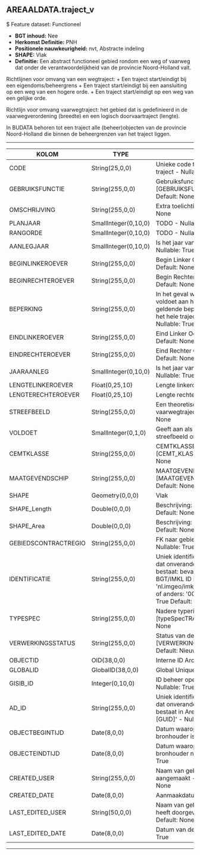 ﻿## AREAALDATA.traject_v

$ Feature dataset: Functioneel


* __BGT inhoud:__ Nee
* __Herkomst Definitie:__ PNH
* __Positionele nauwkeurigheid:__ nvt, Abstracte indeling
* __SHAPE:__ Vlak
* __Definitie:__
Een abstract functioneel gebied rondom een weg of vaarweg dat onder de verantwoordelijkheid van de provincie Noord-Holland valt.

Richtlijnen voor omvang van een wegtraject:
    + Een traject start/eindigt bij een eigendoms/beheergrens
    + Een traject start/eindigt bij een aansluiting op een weg van een hogere orde.
    + Een traject start/eindigt op een weg van een gelijke orde.

Richtlijn voor omvang vaarwegtraject:
het gebied dat is gedefinieerd in de vaarwegverordening (breedte) en een
logisch doorvaartraject (lengte).

In BUDATA behoren tot een traject alle (beheer)objecten van de provincie Noord-Holland die binnen de beheergrenzen
van het traject liggen.

***

|KOLOM                               |TYPE                  |DEFINITIE|
|------                              |----                  |-----    |
|CODE                                |String(25,0,0)        |Unieke code ter identificatie van een traject  - Nullable: True Default: None|
|GEBRUIKSFUNCTIE                     |String(255,0,0)       |Gebruiksfunctie, keuzelijst [GEBRUIKSFUNCTIE] - Nullable: True Default: None|
|OMSCHRIJVING                        |String(255,0,0)       |Extra toelichting - Nullable: True Default: None|
|PLANJAAR                            |SmallInteger(0,10,0)  |TODO - Nullable: True|
|RANGORDE                            |SmallInteger(0,10,0)  |TODO - Nullable: True|
|AANLEGJAAR                          |SmallInteger(0,10,0)  |Is het jaar van aanleg van de vaarweg - Nullable: True|
|BEGINLINKEROEVER                    |String(255,0,0)       |Begin Linker Oever - Nullable: True Default: None|
|BEGINRECHTEROEVER                   |String(255,0,0)       |Begin Rechter Oever - Nullable: True Default: None|
|BEPERKING                           |String(255,0,0)       |In het geval waar een vaarwegtraject niet voldoet aan het streefbeeld moet de geldende beperkingen die gelden voor het hele traject aangegeven worden. - Nullable: True Default: None|
|EINDLINKEROEVER                     |String(255,0,0)       |Eind Linker Oever - Nullable: True Default: None|
|EINDRECHTEROEVER                    |String(255,0,0)       |Eind Rechter Oever - Nullable: True Default: None|
|JAARAANLEG                          |SmallInteger(0,10,0)  |Is het jaar van aanleg van de vaarweg - Nullable: True|
|LENGTELINKEROEVER                   |Float(0,25,10)        |Lengte linkeroever (m) - Nullable: True|
|LENGTERECHTEROEVER                  |Float(0,25,10)        |Lengte rechteroever (m) - Nullable: True|
|STREEFBEELD                         |String(255,0,0)       |Een theoretisch omschrijving van de soort vaarwegtraject  - Nullable: True Default: None|
|VOLDOET                             |SmallInteger(0,1,0)   |Geeft aan als de vaarweg voldoet aan het streefbeeld omschrijving. - Nullable: True|
|CEMTKLASSE                          |String(255,0,0)       |CEMTKLASSE object, keuzelijst [CEMT_KLASSE] - Nullable: True Default: None|
|MAATGEVENDSCHIP                     |String(255,0,0)       |MAATGEVENDSCHIP waarde, keuzelijst [MAATGEVEND_SCHIP] - Nullable: True Default: None|
|SHAPE                               |Geometry(0,0,0)       |Vlak|
|SHAPE_Length                        |Double(0,0,0)         |Beschrijving: - keuzelijst [] Nullable: True Default: None|
|SHAPE_Area                          |Double(0,0,0)         |Beschrijving: - keuzelijst [] Nullable: True Default: None|
|GEBIEDSCONTRACTREGIO                |String(255,0,0)       |FK naar gebiedscontractregio_v - Nullable: True Default: None|
|IDENTIFICATIE                       |String(255,0,0)    |Uniek identificatienummer voor het object dat onveranderlijk is zolang het object bestaat: bevat indien van toepassing BGT/IMKL ID in format 'nl.imgeo/imkl.bronhouderscode.LokaalID' of anders: '00000'.LokaalID - Nullable: True Default: None|
|TYPESPEC                            |String(255,0,0)    |Nadere typering van het object, keuzelijst [typeSpecTRA] - Nullable: True Default: None|
|VERWERKINGSSTATUS                   |String(255,0,0)    |Status van de gegevens, keuzelijst [VERWERKINGSSTATUS] - Nullable: False Default: Nieuwl|
|OBJECTID                            |OID(38,0,0)        |Interne ID ArcGIS - Nullable: False|
|GLOBALID                            |GlobalID(38,0,0)   |Global Unique Identifier - Nullable: False|
|GISIB_ID                            |Integer(0,10,0)    |ID beheer openbare ruimte (GISIB) - Nullable: True|
|AD_ID                               |String(255,0,0)    |Uniek identificatienummer voor het object dat onveranderlijk is zolang het object bestaat in Areaaldata: in format 'AD.[GUID]' - Nullable: False Default: None|
|OBJECTBEGINTIJD                     |Date(8,0,0)        |Datum waarop het object bij de bronhouder is ontstaan - Nullable: True|
|OBJECTEINDTIJD                      |Date(8,0,0)        |Datum waarop het object bij de bronhouder niet meer geldig is - Nullable: True|
|CREATED_USER                        |String(255,0,0)    |Naam van gebruiker die de rij heeft aangemaakt - Nullable: True Default: None|
|CREATED_DATE                        |Date(8,0,0)        |Aanmaakdatum - Nullable: True|
|LAST_EDITED_USER                    |String(50,0,0)     |Naam van gebruiker die de laatste mutatie heeft doorgevoerd - Nullable: True Default: None|
|LAST_EDITED_DATE                    |Date(8,0,0)        |Datum van de laatste mutatie - Nullable: True|


***

